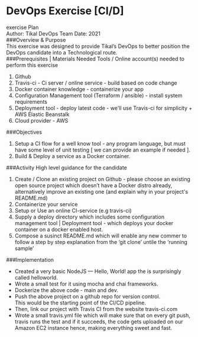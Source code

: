 # DevOps Exercise [CI/D]
exercise Plan  
Author: Tikal DevOps Team Date: 2021  
###Overview & Purpose  
This exercise was designed to provide Tikal’s DevOps to better position the DevOps candidate into a
Technological route.  
###Prerequisites | Materials Needed
Tools / Online account(s) needed to perform this exercise
1. Github
2. Travis-ci - Ci server / online service - build based on code change
3. Docker container knowledge - containerize your app
4. Configuration Management tool (Terraform / ansible) - install system requirements
5. Deployment tool - deploy latest code - we'll use Travis-ci for simplicity + AWS Elastic Beanstalk
6. Cloud provider - AWS


###Objectives
1. Setup a CI flow for a well know tool - any program language, but must have some level
   of unit testing [ we can provide an example if needed ].
2. Build & Deploy a service as a Docker container. 
   
###Activity
   High level guidance for the candidate
1. Create / Clone an existing project on Github - please choose an existing open source
   project which doesn’t have a Docker distro already, alternatively improve an existing one (and explain
   why in your project's README.md)
2. Containerize your service 
3. Setup or Use an online CI-service
   (e.g travis-ci) 
4. Supply a deploy directory which includes some configuration management tool |
   Deployment tool - which deploys your docker container on a docker enabled host. 
5. Compose a susinct
   README.md which will enable any new commer to follow a step
   by step explanation from the ‘git clone’ untile the ‘running sample’
   
###Implementation
- Created a very basic NodeJS — Hello, World! app the is surprisingly called helloworld.
- Wrote a small test for it using mocha and chai frameworks.
- Dockerize the above code - main and dev.
- Push the above project on a github repo for version control.   
  This would be the starting point of the CI/CD pipeline.
- Then, link our project with Travis CI from the website travis-ci.com
- Wrote a small travis.yml file which will make sure that on every git push, travis runs the test and if it succeeds, the code gets uploaded on our Amazon EC2 instance hence, making everything sweet and fast.